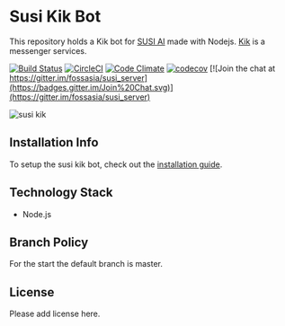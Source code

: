 # Susi Kik Bot

This repository holds a Kik bot for [SUSI AI](https://github.com/fossasia/susi_server) made with Nodejs. [Kik](https://www.kik.com/) is a messenger services.

[![Build Status](https://travis-ci.org/fossasia/susi_kikbot.svg?branch=master)](https://travis-ci.org/fossasia/susi_kikbot)
[![CircleCI](https://img.shields.io/circleci/project/fossasia/susi_kikbot.svg?maxAge=2592000?style=flat-square)](https://circleci.com/gh/fossasia/susi_kikbot)
[![Code Climate](https://codeclimate.com/github/fossasia/susi_kikbot/badges/gpa.svg)](https://codeclimate.com/github/fossasia/susi_telegrambot)
[![codecov](https://codecov.io/gh/fossasia/susi_kikbot/branch/development/graph/badge.svg)](https://codecov.io/gh/fossasia/susi_kikbot)
[![Join the chat at https://gitter.im/fossasia/susi_server](https://badges.gitter.im/Join%20Chat.svg)](https://gitter.im/fossasia/susi_server)

 ![susi kik](./docs/images/example.jpg "susi kik")

## Installation Info

To setup the susi kik bot, check out the [installation guide](/docs/installation/INSTALLATION.md).

## Technology Stack

* Node.js

## Branch Policy

For the start the default branch is master.

## License

Please add license here.
